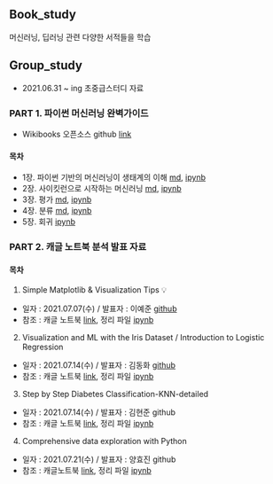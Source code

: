 ## Book_study
 머신러닝, 딥러닝 관련 다양한 서적들을 학습

## Group_study
- 2021.06.31 ~ ing 초중급스터디 자료

### PART 1. 파이썬 머신러닝 완벽가이드
- Wikibooks 오픈소스 github [link](https://github.com/wikibook/ml-definitive-guide)


#### 목차
- 1장. 파이썬 기반의 머신러닝이 생태계의 이해 [md](), [ipynb]()
- 2장. 사이킷런으로 시작하는 머신러닝 [md](), [ipynb]()
- 3장. 평가 [md](), [ipynb]()
- 4장. 분류 [md](), [ipynb]()
- 5장. 회귀 [ipynb]()


### PART 2. 캐글 노트북 분석 발표 자료

#### 목차
1. Simple Matplotlib & Visualization Tips 💡
  - 일자 : 2021.07.07(수) / 발표자 : 이예준 [github](https://github.com/yejun-lee)
  - 참조 : 캐글 노트북 [link](https://www.kaggle.com/subinium/simple-matplotlib-visualization-tips), 정리 파일 [ipynb]()
2. Visualization and ML with the Iris Dataset / Introduction to Logistic Regression 
  - 일자 : 2021.07.14(수) / 발표자 : 김동화 [github](https://github.com/dddonghwa)
  - 참조 : 캐글 노트북 [link](https://www.kaggle.com/jchen2186/machine-learning-with-iris-dataset), 정리 파일 [ipynb]()
3. Step by Step Diabetes Classification-KNN-detailed
  - 일자 : 2021.07.14(수) / 발표자 : 김현준 github
  - 참조 : 캐글 노트북 [link](https://www.kaggle.com/shrutimechlearn/step-by-step-diabetes-classification-knn-detailed), 정리 파일 [ipynb]()
4.  Comprehensive data exploration with Python
  - 일자 : 2021.07.21(수) / 발표자 : 양효진 github
  - 참조 : 캐글노트북 [link](https://www.kaggle.com/pmarcelino/comprehensive-data-exploration-with-python), 정리 파일 [ipynb]()
